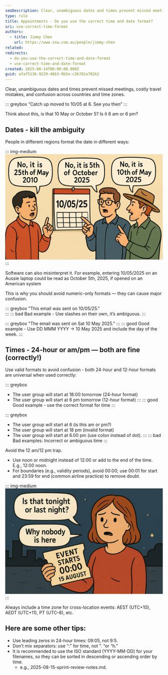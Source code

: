 ```yaml
---
seoDescription: Clear, unambiguous dates and times prevent missed meetings, costly travel mistakes, and confusion across countries and time zones.
type: rule
title: Appointments - Do you use the correct time and date format?
uri: use-correct-time-format
authors:
  - title: Jimmy Chen
    url: https://www.ssw.com.au/people/jimmy-chen
related:
redirects:
  - do-you-use-the-correct-time-and-date-format
  - use-correct-time-and-date-format
created: 2025-08-14T00:00:00.000Z
guid: afaf5136-9229-48b3-9b5e-c2b781e782b2
---
```


Clear, unambiguous dates and times prevent missed meetings, costly travel mistakes, and confusion across countries and time zones. 

::: greybox
“Catch up moved to 10/05 at 6. See you then”
:::

Think about this, is that 10 May or October 5? Is it 6 am or 6 pm?

<!--endintro-->

## Dates - kill the ambiguity

People in different regions format the date in different ways: 

::: img-medium  
![Figure: 10/05/25 reads differently to Aussie, American and Chinese.](image-use-correct-time-format-1.png)
:::

Software can also misinterpret it. For example, entering 10/05/2025 on an Aussie laptop could be read as October 5th, 2025, if opened on an American system

This is why you should avoid numeric-only formats — they can cause major confusion.

::: greybox
"This email was sent on 10/05/25."  
:::
::: bad
Bad example - Use slashes on their own, it’s ambiguous.
:::

::: greybox
"The email was sent on Sat 10 May 2025."
:::
::: good
Good example - Use DD MMM YYYY → 10 May 2025 and include the day of the week.
:::

## Times - 24-hour or am/pm — both are fine (correctly!)

Use valid formats to avoid confusion - both 24-hour and 12-hour formats are universal when used correctly:

::: greybox
  - The user group will start at 18:00 tomorrow (24-hour format)
  - The user group will start at 6 pm tomorrow (12-hour format)
:::
::: good
Good example - use the correct format for time
:::

::: greybox
  - The user group will start at 6 (is this am or pm?)
  - The user group will start at 18 pm (invalid format)
  - The user group will start at 6.00 pm (use colon instead of dot).
:::
::: bad
Bad examples: Incorrect or ambiguous time
:::

Avoid the 12 am/12 pm trap.
  - Use noon or midnight instead of 12:00 or add to the end of the time. E.g., 12:00 noon.
  - For boundaries (e.g., validity periods), avoid 00:00; use 00:01 for start and 23:59 for end (common airline practice) to remove doubt.

::: img-medium  
![Figure: Will you attend this event on the night of the 14th or the 15th?](image-use-correct-time-format-2.png)
:::

Always include a time zone for cross-location events: AEST (UTC+10), AEDT (UTC+11), PT (UTC–8), etc.

## Here are some other tips:

  - Use leading zeros in 24-hour times: 09:05, not 9:5.
  - Don’t mix separators: use “:” for time, not “. “or “h.”
  - It is recommended to use the ISO standard (YYYY-MM-DD) for your filenames, so they can be sorted in descending or ascending order by time.
      - e.g., 2025-08-15-sprint-review-notes.md.
